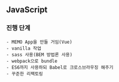 ## JavaScript

### 진행 단계
```
- MEMO App을 만들 거임(Vue)
- vanilla 작업
- sass 사용(BEM 방법론 사용)
- webpack으로 bundle
- ES6까지 사용하되 Babel로 크로스브라우징 해주기
- 꾸준한 리팩토링
```